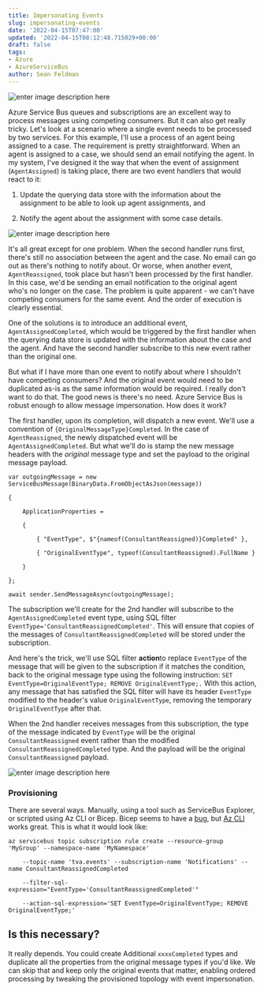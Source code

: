 ```yaml
---
title: Impersonating Events
slug: impersonating-events
date: '2022-04-15T07:47:00'
updated: '2022-04-15T08:12:48.715029+00:00'
draft: false
tags:
- Azure
- AzureServiceBus
author: Sean Feldman
---
```

![enter image description here][1]

Azure Service Bus queues and subscriptions are an excellent way to process messages using competing consumers. But it can also get really tricky. Let's look at a scenario where a single event needs to be processed by two services. For this example, I'll use a process of an agent being assigned to a case. The requirement is pretty straightforward. When an agent is assigned to a case, we should send an email notifying the agent. In my system, I've designed it the way that when the event of assignment (`AgentAssigned`) is taking place, there are two event handlers that would react to it:

1. Update the querying data store with the information about the assignment to be able to look up agent assignments, and
1. Notify the agent about the assignment with some case details.

![enter image description here][2]

It's all great except for one problem. When the second handler runs first, there's still no association between the agent and the case. No email can go out as there's nothing to notify about. Or worse, when another event, `AgentReassigned`, took place but hasn't been processed by the first handler. In this case, we'd be sending an email notification to the original agent who's no longer on the case. The problem is quite apparent - we can't have competing consumers for the same event. And the order of execution is clearly essential.

One of the solutions is to introduce an additional event, `AgentAssignedCompleted`, which would be triggered by the first handler when the querying data store is updated with the information about the case and the agent. And have the second handler subscribe to this new event rather than the original one.

But what if I have more than one event to notify about where I shouldn't have competing consumers? And the original event would need to be duplicated as-is as the same information would be required. I really don't want to do that. The good news is there's no need. Azure Service Bus is robust enough to allow message impersonation. How does it work?

The first handler, upon its completion, will dispatch a new event. We'll use a convention of `{OriginalMessageType}Completed`. In the case of `AgentReassigned`, the newly dispatched event will be `AgentAssignedCompleted`. But what we'll do is stamp the new message headers with the _original_ message type and set the payload to the original message payload.

```
var outgoingMessage = new ServiceBusMessage(BinaryData.FromObjectAsJson(message))
{
	ApplicationProperties =
	{
		{ "EventType", $"{nameof(ConsultantReassigned)}Completed" },
		{ "OriginalEventType", typeof(ConsultantReassigned).FullName }
	}
};
await sender.SendMessageAsync(outgoingMessage);
```

The subscription we'll create for the 2nd handler will subscribe to the `AgentAssignedCompleted` event type, using SQL filter `EventType='ConsultantReassignedCompleted'`. This will ensure that copies of the messages of `ConsultantReassignedCompleted` will be stored under the subscription.

And here's the trick, we'll use SQL filter **action**to replace `EventType` of the message that will be given to the subscription if it matches the condition, back to the original message type using the following instruction: `SET EventType=OriginalEventType; REMOVE OriginalEventType;.` With this action, any message that has satisfied the SQL filter will have its header `EventType` modified to the header's value `OriginalEventType`, removing the temporary `OriginalEventType` after that.

When the 2nd handler receives messages from this subscription, the type of the message indicated by `EventType` will be the original `ConsultantReassigned` event rather than the modified `ConsultantReassignedCompleted` type. And the payload will be the original `ConsultantReassigned` payload.

![enter image description here][3]

### Provisioning

There are several ways. Manually, using a tool such as ServiceBus Explorer, or scripted using Az CLI or Bicep. Bicep seems to have a [bug](https://github.com/Azure/bicep/issues/6557), but [Az CLI](https://docs.microsoft.com/en-us/cli/azure/servicebus/topic/subscription/rule?view=azure-cli-latest#az-servicebus-topic-subscription-rule-create) works great. This is what it would look like:

```
az servicebus topic subscription rule create --resource-group 'MyGroup' --namespace-name 'MyNamespace'
    --topic-name 'tva.events' --subscription-name 'Notifications' --name ConsultantReassignedCompleted
    --filter-sql-expression="EventType='ConsultantReassignedCompleted'" 
    --action-sql-expression='SET EventType=OriginalEventType; REMOVE OriginalEventType;'
```

## Is this necessary?

It really depends. You could create Additional `xxxxCompleted` types and duplicate all the properties from the original message types if you'd like. We can skip that and keep only the original events that matter, enabling ordered processing by tweaking the provisioned topology with event impersonation.


[1]: https://aspblogs.blob.core.windows.net:443/media/sfeldman/2022/impersonating-events/mask.jpg
[2]: https://aspblogs.blob.core.windows.net:443/media/sfeldman/2022/impersonating-events/no-order.jpg
[3]: https://aspblogs.blob.core.windows.net:443/media/sfeldman/2022/impersonating-events/order.jpg
